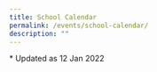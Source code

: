 ```yaml
---
title: School Calendar
permalink: /events/school-calendar/
description: ""
---
```



\* Updated as 12 Jan 2022